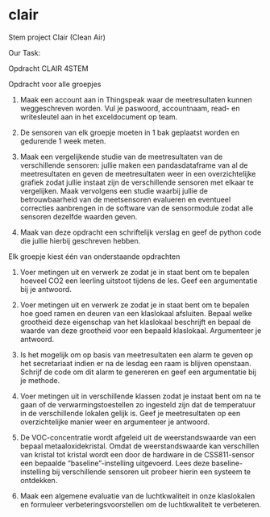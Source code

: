 # clair
Stem project Clair (Clean Air)

Our Task:

Opdracht CLAIR 4STEM

Opdracht voor alle groepjes

1. Maak een account aan in Thingspeak waar de meetresultaten kunnen weggeschreven worden. Vul je paswoord, accountnaam, read- en writesleutel aan in het exceldocument op team.

2. De sensoren van elk groepje moeten in 1 bak geplaatst worden en gedurende 1 week meten.

3. Maak een vergelijkende studie van de meetresultaten van de verschillende sensoren: jullie maken een pandasdataframe van al de meetresultaten en geven de meetresultaten weer in een overzichtelijke grafiek zodat jullie instaat zijn de verschillende sensoren met elkaar te vergelijken. Maak vervolgens een studie waarbij jullie de betrouwbaarheid van de meetsensoren evalueren en eventueel correcties aanbrengen in de software van de sensormodule zodat alle sensoren dezelfde waarden geven.

4. Maak van deze opdracht een schriftelijk verslag en geef de python code die jullie hierbij geschreven hebben.

Elk groepje kiest één van onderstaande opdrachten

1. Voer metingen uit en verwerk ze zodat je in staat bent om te bepalen hoeveel CO2 een leerling uitstoot tijdens de les. Geef een argumentatie bij je antwoord.

2. Voer metingen uit en verwerk ze zodat je in staat bent om te bepalen hoe goed ramen en deuren van een klaslokaal afsluiten. Bepaal welke grootheid deze eigenschap van het klaslokaal beschrijft en bepaal de waarde van deze grootheid voor een bepaald klaslokaal. Argumenteer je antwoord.

3. Is het mogelijk om op basis van meetresultaten een alarm te geven op het secretariaat indien er na de lesdag een raam is blijven openstaan. Schrijf de code om dit alarm te genereren en geef een argumentatie bij je methode.

4. Voer metingen uit in verschillende klassen zodat je instaat bent om na te gaan of de verwarmingstoestellen zo ingesteld zijn dat de temperatuur in de verschillende lokalen gelijk is. Geef je meetresultaten op een overzichtelijke manier weer en argumenteer je antwoord.

5. De VOC-concentratie wordt afgeleid uit de weerstandswaarde van een bepaal metaaloxidekristal. Omdat de weerstandswaarde kan verschillen van kristal tot kristal wordt een door de hardware in de CSS811-sensor een bepaalde “baseline”-instelling uitgevoerd. Lees deze baseline-instelling bij verschillende sensoren uit probeer hierin een systeem te ontdekken.

6. Maak een algemene evaluatie van de luchtkwaliteit in onze klaslokalen en formuleer verbeteringsvoorstellen om de luchtkwaliteit te verbeteren.
